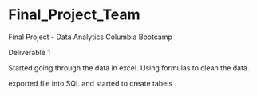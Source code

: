 # Final_Project_Team
Final Project - Data Analytics Columbia Bootcamp


Deliverable 1

Started going through the data in excel. Using formulas to clean the data. 


exported file into SQL and started to create tabels 
